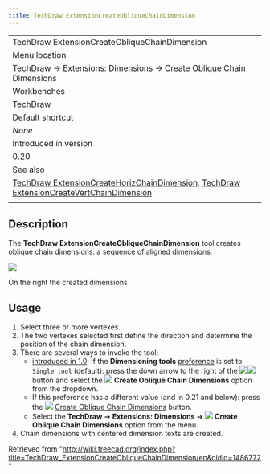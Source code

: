 ```yaml
---
title: TechDraw ExtensionCreateObliqueChainDimension
---
```


|                                                                                                                                                                                                                                                                                   |
| --------------------------------------------------------------------------------------------------------------------------------------------------------------------------------------------------------------------------------------------------------------------------------- |
| TechDraw ExtensionCreateObliqueChainDimension                                                                                                                                                                                                                                     |
| Menu location                                                                                                                                                                                                                                                                     |
| TechDraw → Extensions: Dimensions → Create Oblique Chain Dimensions                                                                                                                                                                                                               |
| Workbenches                                                                                                                                                                                                                                                                       |
| [TechDraw](/TechDraw_Workbench "TechDraw Workbench")                                                                                                                                                                                                                              |
| Default shortcut                                                                                                                                                                                                                                                                  |
| _None_                                                                                                                                                                                                                                                                            |
| Introduced in version                                                                                                                                                                                                                                                             |
| 0.20                                                                                                                                                                                                                                                                              |
| See also                                                                                                                                                                                                                                                                          |
| [TechDraw ExtensionCreateHorizChainDimension](/TechDraw_ExtensionCreateHorizChainDimension "TechDraw ExtensionCreateHorizChainDimension"), [TechDraw ExtensionCreateVertChainDimension](/TechDraw_ExtensionCreateVertChainDimension "TechDraw ExtensionCreateVertChainDimension") |
|                                                                                                                                                                                                                                                                                   |

## Description

The **TechDraw ExtensionCreateObliqueChainDimension** tool creates oblique chain dimensions: a sequence of aligned dimensions.

![](/images/TechDraw_ExtensionCreateObliqueChainDimensionExample.png)

On the right the created dimensions

## Usage

1. Select three or more vertexes.
2. The two vertexes selected first define the direction and determine the position of the chain dimension.
3. There are several ways to invoke the tool:
   - [introduced in 1.0](/Release_notes_1.0 "Release notes 1.0"): If the **Dimensioning tools** [preference](/TechDraw_Preferences#Dimensions "TechDraw Preferences") is set to `Single tool` (default): press the down arrow to the right of the ![](/images/TechDraw_Dimension.svg)![](/images/Toolbar_flyout_arrow.svg) button and select the **![](/images/TechDraw_ExtensionCreateObliqueChainDimension.svg) Create Oblique Chain Dimensions** option from the dropdown.
   - If this preference has a different value (and in 0.21 and below): press the ![](/images/TechDraw_ExtensionCreateObliqueChainDimension.svg) [Create Oblique Chain Dimensions](/TechDraw_ExtensionCreateObliqueChainDimension "TechDraw ExtensionCreateObliqueChainDimension") button.
   - Select the **TechDraw → Extensions: Dimensions → ![](/images/TechDraw_ExtensionCreateObliqueChainDimension.svg) Create Oblique Chain Dimensions** option from the menu.
4. Chain dimensions with centered dimension texts are created.

Retrieved from "<http://wiki.freecad.org/index.php?title=TechDraw_ExtensionCreateObliqueChainDimension/en&oldid=1486772>"
